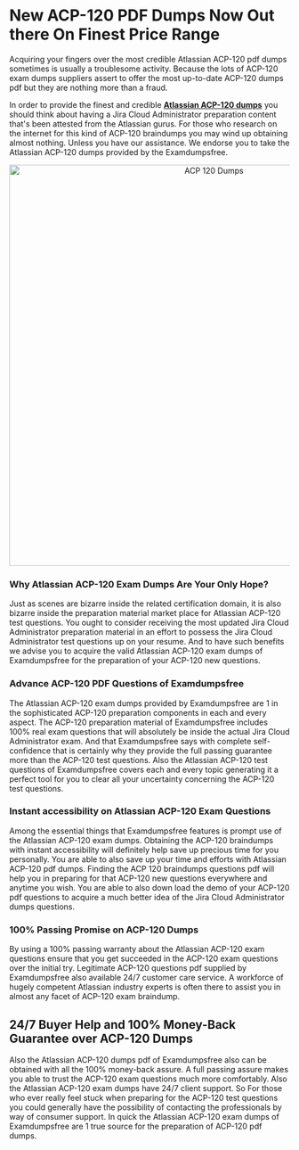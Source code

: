<h1>New ACP-120 PDF Dumps Now Out there On Finest Price Range</h1><p>Acquiring your fingers over the most credible Atlassian ACP-120 pdf dumps sometimes is usually a troublesome activity. Because the lots of ACP-120 exam dumps suppliers assert to offer the most up-to-date ACP-120 dumps pdf but they are nothing more than a fraud.</p><p>In order to provide the finest and credible <strong><a href="https://examdumpsfree.com/ACP-120-exam-dumps">Atlassian ACP-120 dumps</a></strong> you should think about having a Jira Cloud Administrator preparation content that's been attested from the Atlassian gurus. For those who research on the internet for this kind of ACP-120 braindumps you may wind up obtaining almost nothing. Unless you have our assistance. We endorse you to take the Atlassian ACP-120 dumps provided by the Examdumpsfree.</p><p style="text-align: center;"><a href="https://examdumpsfree.com/ACP-120-exam-dumps"><img src="https://i.ibb.co/yV3fvNg/Exam-Dumps-Free.png" alt="ACP 120 Dumps" width="720" /></a></p><h3>Why Atlassian ACP-120 Exam Dumps Are Your Only Hope?</h3><p>Just as scenes are bizarre inside the related certification domain, it is also bizarre inside the preparation material market place for Atlassian ACP-120 test questions. You ought to consider receiving the most updated Jira Cloud Administrator preparation material in an effort to possess the Jira Cloud Administrator test questions up on your resume. And to have such benefits we advise you to acquire the valid Atlassian ACP-120 exam dumps of Examdumpsfree for the preparation of your ACP-120 new questions.</p><h3><strong>Advance ACP-120 PDF Questions of Examdumpsfree</strong></h3><p>The Atlassian ACP-120 exam dumps provided by Examdumpsfree are 1 in the sophisticated ACP-120 preparation components in each and every aspect. The ACP-120 preparation material of Examdumpsfree includes 100% real exam questions that will absolutely be inside the actual Jira Cloud Administrator exam. And that Examdumpsfree says with complete self-confidence that is certainly why they provide the full passing guarantee more than the ACP-120 test questions. Also the Atlassian ACP-120 test questions of Examdumpsfree covers each and every topic generating it a perfect tool for you to clear all your uncertainty concerning the ACP-120 test questions.</p><h3><strong>Instant accessibility on Atlassian ACP-120 Exam Questions</strong></h3><p>Among the essential things that Examdumpsfree features is prompt use of the Atlassian ACP-120 exam dumps. Obtaining the ACP-120 braindumps with instant accessibility will definitely help save up precious time for you personally. You are able to also save up your time and efforts with Atlassian ACP-120 pdf dumps. Finding the ACP 120 braindumps questions pdf will help you in preparing for that ACP-120 new questions everywhere and anytime you wish. You are able to also down load the demo of your ACP-120 pdf questions to acquire a much better idea of the Jira Cloud Administrator dumps questions.</p><h3><strong>100% Passing Promise on ACP-120 Dumps</strong></h3><p>By using a 100% passing warranty about the Atlassian ACP-120 exam questions ensure that you get succeeded in the ACP-120 exam questions over the initial try. Legitimate ACP-120 questions pdf supplied by Examdumpsfree also available 24/7 customer care service. A workforce of hugely competent Atlassian industry experts is often there to assist you in almost any facet of ACP-120 exam braindump.</p><h2><strong>24/7 Buyer Help and 100% Money-Back Guarantee over ACP-120 Dumps</strong></h2><p>Also the Atlassian ACP-120 dumps pdf of Examdumpsfree also can be obtained with all the 100% money-back assure. A full passing assure makes you able to trust the ACP-120 exam questions much more comfortably. Also the Atlassian ACP-120 exam dumps have 24/7 client support. So For those who ever really feel stuck when preparing for the ACP-120 test questions you could generally have the possibility of contacting the professionals by way of consumer support. In quick the Atlassian ACP-120 exam dumps of Examdumpsfree are 1 true source for the preparation of ACP-120 pdf dumps.</p><h3>&nbsp;</h3><h3>&nbsp;</h3>
